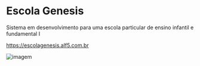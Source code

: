 # Escola Genesis

Sistema em desenvolvimento para uma escola particular de ensino infantil e fundamental I 

https://escolagenesis.alf5.com.br

![imagem](https://github.com/user-attachments/assets/229273f5-1dcb-4b0b-9f69-45d7119bf645)
